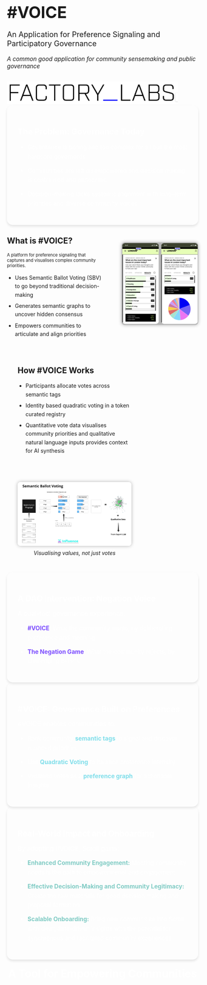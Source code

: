 <!-- Title Slide -->
<section>
  <h1 style="font-size: 3em; margin-bottom: 0.5em;">#VOICE</h1>
  <p style="font-size: 1.4em; margin-bottom: 1em;">An Application for Preference Signaling and Participatory Governance</p>
  <p style="font-style: italic; font-size: 1.1em; margin-bottom: 2em;">A common good application for community sensemaking and public governance</p>
  <img src="flabs.png" alt="Company Logo" style="max-width: 450px;">
</section>

<!-- The Problem -->
<section data-background-gradient="linear-gradient(45deg, #b71c1c, #c62828)">
  <div style="background: rgba(255,255,255,0.1); padding: 2em; border-radius: 15px; box-shadow: 0 4px 6px rgba(0,0,0,0.1);">
    <h2 style="color: #fff; margin-bottom: 0.8em;">The Problem: Governance Today</h2>
    <ul style="color: #fff; font-size: 1.1em; line-height: 1.6;">
      <li style="margin-bottom: 0.8em;">Governance is boring and too complex for all but the most hardcore governerds</li>
      <li style="margin-bottom: 0.8em;">Communities are left disempowered and decision making is centralised and plutocratic</li>
      <li>Decision-making lacks systemic alignment with long-term priorities and diverse community voices</li>
    </ul>
  </div>
</section>

<!-- What is #VOICE? -->
<section>
  <div style="display:flex; align-items:center; justify-content:space-between; flex-wrap:wrap;">
    <!-- Text Column -->
    <div style="flex:1; max-width:50%; text-align:left; padding-right:2em;">
      <h2>What is #VOICE?</h2>
      <p style="font-size:0.8em; max-width:100%; margin:auto;">A platform for preference signaling that captures and visualises complex community priorities.</p>
      <ul style="line-height:1.6; padding-left:1.5em;margin-top:1em;">
        <li style="margin-bottom:0.5em;">Uses Semantic Ballot Voting (SBV) to go beyond traditional decision-making</li>
        <li style="margin-bottom:0.5em;">Generates semantic graphs to uncover hidden consensus</li>
        <li>Empowers communities to articulate and align priorities</li>
      </ul>
    </div>
    <!-- Image Column -->
    <div style="flex:1; max-width:40%; text-align:center;">
      <img src="LVApp.png" alt="#VOICE App Screenshot" style="max-width:100%; border-radius:8px; box-shadow:0 0 10px rgba(0,0,0,0.3);">
    </div>
  </div>
</section>

<!-- How #VOICE Works -->
<section>
  <div style="display:flex; align-items:flex-start; justify-content:space-between; flex-wrap:wrap;">
    <div style="flex:1; min-width:300px; max-width:50%; text-align:left; padding: 2em;">
      <h2>How #VOICE Works</h2>
      <ul style="line-height:1.6; padding-left:1.5em;">
        <li style="margin-bottom:0.5em;">Participants allocate votes across semantic tags</li>
        <li style="margin-bottom:0.5em;">Identity based quadratic voting in a token curated registry</li>
        <li>Quantitative vote data visualises community priorities and qualitative natural language inputs provides context for AI synthesis</li>
      </ul>
    </div>
    <div style="flex:1; min-width:300px; max-width:40%; text-align:center; padding:2em;">
      <img src="SBV.jpg" alt="SBV concept illustration" style="max-width:100%; border-radius:8px; box-shadow:0 0 10px rgba(0,0,0,0.3);">
      <p style="font-style:italic; margin-top:0.5em;">Visualising values, not just votes</p>
    </div>
  </div>
</section>

<!-- Slide 4: Our Solution -->
<section data-background-gradient="linear-gradient(45deg, #1a237e, #311b92)">
  <div style="background: rgba(255,255,255,0.1); padding: 2em; border-radius: 15px; box-shadow: 0 4px 6px rgba(0,0,0,0.1);">
    <h2 style="color: #fff; margin-bottom: 0.8em;">A DAO Intervention: Negation Voice</h2>
    <p style="color: #fff; font-size: 1.2em; margin-bottom: 1em;">A dual-tool governance experience:</p>
    <ul style="color: #fff; font-size: 1.1em; line-height: 1.6;">
      <li style="margin-bottom: 0.8em;"><strong style="color: #7c4dff;">#VOICE</strong>: What the community wants, by deliberating preference and meaning</li>
      <li><strong style="color: #7c4dff;">The Negation Game</strong>: What the community rejects, by challenging beliefs</li>
    </ul>
  </div>
</section>

<!-- Slide 5: What is #VOICE? -->
<section data-background-gradient="linear-gradient(45deg, #006064, #00838f)">
  <div style="background: rgba(255,255,255,0.1); padding: 2em; border-radius: 15px; box-shadow: 0 4px 6px rgba(0,0,0,0.1);">
    <h2 style="color: #fff; margin-bottom: 0.8em;">#VOICE: Governance Built on Preferences</h2>
    <p style="color: #fff; font-size: 1.2em; margin-bottom: 1em;">#VOICE enables communities to:</p>
    <ul style="color: #fff; font-size: 1.1em; line-height: 1.6;">
      <li style="margin-bottom: 0.8em;">Rank community <strong style="color: #80deea">semantic tags</strong> to signal and discover nuanced priorities</li>
      <li style="margin-bottom: 0.8em;">Use <strong style="color: #80deea">Quadratic Voting</strong> to balance preference intensity</li>
      <li>Visualise votes as a <strong style="color: #80deea">preference graph</strong> for actionable insights</li>
    </ul>
  </div>
</section>

<!-- Real World Impact and Onboarding -->
<section data-background-gradient="linear-gradient(45deg, #004d40, #00695c)">
  <div style="background: rgba(255,255,255,0.1); padding: 2em; border-radius: 15px; box-shadow: 0 4px 6px rgba(0,0,0,0.1);">
    <h2 style="color: #fff; margin-bottom: 0.8em;">Real-World Impact and Onboarding</h2>
    <p style="color: #fff; font-size: 1.2em; margin-bottom: 1em;">By adopting #VOICE, Scroll gains:</p>
    <ul style="color: #fff; font-size: 1.1em; line-height: 1.6;">
      <li style="margin-bottom: 0.8em;"><strong style="color: #80cbc4;">Enhanced Community Engagement:</strong> Meeting community needs is the path to empowermenet and engagement</li>
      <li style="margin-bottom: 0.8em;"><strong style="color: #80cbc4;">Effective Decision-Making and Community Legitimacy:</strong> Create the raw materials for good decision making and proposal formation</li>
      <li><strong style="color: #80cbc4;">Scalable Onboarding:</strong> Bring new communities into Scroll with clear, data-driven insights with the potential for synchronous and facilitated community experiences</li>
    </ul>
  </div>
</section>

<!-- Background Image Slide -->
<section style="height: 100vh; display: flex; flex-direction: column; align-items: center;">
  <h2 style="margin: 20px 0; font-size: 2em; color: white;">A Tool for Empowering Communities</h2>
  <div style="flex: 1; display: flex; align-items: center; justify-content: center; width: 100%;">
    <img src="LV.png" style="max-width: 100%; max-height: calc(100vh - 100px); object-fit: contain;">
  </div>
</section>

<section>
  <div style="display:flex; align-items:center; justify-content:space-between; flex-wrap:wrap;">
    <div style="flex:1; max-width:50%; text-align:left; padding-right:2em;">
      <h2>Empowering Communities</h2>
      <p style="font-size:0.8em; margin-bottom:1em;">We're building a footprint with real community groups and building the practices to scale adoption of #VOICE in real communities</p>
      <ul style="line-height:1.6;">
        <li style="margin-bottom:0.8em;">A plan for scaling IRL interecntions through city halls and grassroots community groups.</li>
        <li style="margin-bottom:0.8em;">Real world community groups in Archway and Barking waiting to use it</li>
        <li style="margin-bottom:0.8em;">The potential for university links and public policy influence</li>
      </ul>
    </div>
    <div style="flex:1; max-width:45%; text-align:center;">
      <img src="LVContext.jpg" alt="Empowering Communities" style="max-width:100%; border-radius:8px; box-shadow:0 4px 6px rgba(0,0,0,0.1);">
    </div>
  </div>
</section>

<!-- Why Scroll? -->
<section data-background-gradient="linear-gradient(45deg, #1a237e, #311b92)">
  <div style="background: rgba(255,255,255,0.1); padding: 2em; border-radius: 15px; box-shadow: 0 4px 6px rgba(0,0,0,0.1);">
    <h2 style="color: #fff; margin-bottom: 0.8em;">Why Scroll?</h2>
    <ul style="color: #fff; font-size: 1.1em; line-height: 1.6;">
      <li style="margin-bottom: 0.8em;">A perfect environment to push the boundaries of participatory governance</li>
      <li style="margin-bottom: 0.8em;">An Ethereum-aligned strategy that touches on deep funding outcomes</li>
      <li>Support in building foundational governance infrastructure</li>
    </ul>
  </div>
</section>

<!-- Integration and Future Potential -->
<section>
  <div style="display:flex; align-items:center; justify-content:space-between; flex-wrap:wrap;">
    <!-- Text Column -->
    <div style="flex:1; max-width:50%; text-align:left; padding-right:2em;">
      <h2>Integration and Future Potential</h2>
      <ul style="line-height:1.6;">
        <li style="margin-bottom:0.5em;">Leave MINT and INFLUENCE integrated into Scroll’s governance stack</li>
        <li style="margin-bottom:0.5em;">Enable future integration with BANK for token distributions</li>
        <li>Build a robust ecosystem for participatory and scalable governance</li>
      </ul>
    </div>
    <!-- Image Column -->
    <div style="flex:1; max-width:40%; text-align:center;">
      <img src="FactoryDAOTools.png" alt="FactoryDAO Tools" style="max-width:100%; border-radius:8px; box-shadow:0 0 10px rgba(0,0,0,0.3);">
    </div>
  </div>
</section>

<!-- Roadmap to Delivery -->
<section>
  <h2>Roadmap to Delivery</h2>
  <ul style="line-height:1.6; padding-left:1.5em; text-align:left; max-width:60%; margin:auto;">
    <li style="margin-bottom:0.5em;"><strong>Phase One:</strong> Build (8 weeks)</li>
    <li style="margin-bottom:0.5em;"><strong>Phase Two:</strong> Deliver (12 weeks)</li>
    <li><strong>Phase Three:</strong> Report (4 weeks)</li>
  </ul>
</section>

<!-- YOUTUBE Slide -->
<section>
  <h2> The #VOICE App Flow Video</h2>
  <div style="text-align:center;">
    <iframe width="1280" height="720" src="https://www.youtube.com/embed/XSwPnEp8VPw?si=gHyqzmhLMyDyrDsZ" title="YouTube video player" frameborder  ="0" allow="accelerometer; autoplay; clipboard-write; encrypted-media; gyroscope; picture-in-picture; web-share" referrerpolicy="strict-origin-when-cross-origin" allowfullscreen></iframe>
  </div>
</section>

<!-- The Ask -->
<section>
  <h2>The Ask</h2>
  <ul style="line-height:1.6; padding-left:1.5em; text-align:left; max-width:60%; margin:auto;">
    <li style="margin-bottom:0.5em;">Support for completing development and deployment</li>
    <li style="margin-bottom:0.5em;">Collaboration in onboarding communities</li>
    <li>Adopt #VOICE to strengthen Scroll’s governance infrastructure</li>
  </ul>
</section>

<!-- Closing -->
<section>
  <h2>#VOICE</h2>
  <p style="font-size:1.3em;">Shape the future of governance with nuance, depth, and transparency</p>
  <p style="font-weight:bold; font-size:1.2em;">Join us in building lasting infrastructure for better decisions</p>
</section>
